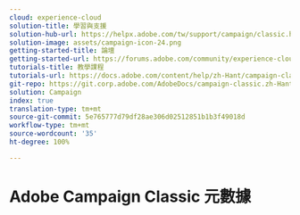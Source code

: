 ```yaml
---
cloud: experience-cloud
solution-title: 學習與支援
solution-hub-url: https://helpx.adobe.com/tw/support/campaign/classic.html
solution-image: assets/campaign-icon-24.png
getting-started-title: 論壇
getting-started-url: https://forums.adobe.com/community/experience-cloud/marketing-cloud/campaign/classic
tutorials-title: 教學課程
tutorials-url: https://docs.adobe.com/content/help/zh-Hant/campaign-classic-learn/tutorials/overview.html
git-repo: https://git.corp.adobe.com/AdobeDocs/campaign-classic.zh-Hant
solution: Campaign
index: true
translation-type: tm+mt
source-git-commit: 5e765777d79df28ae306d02512851b1b3f49018d
workflow-type: tm+mt
source-wordcount: '35'
ht-degree: 100%

---
```



# Adobe Campaign Classic 元數據
